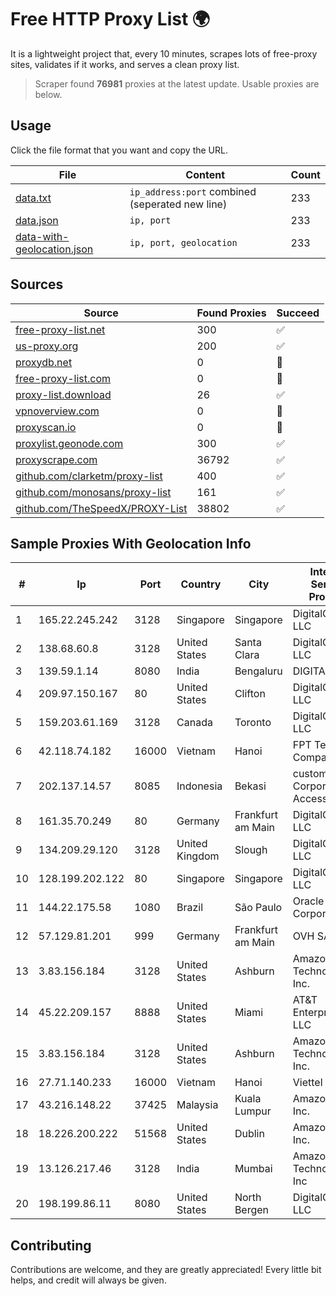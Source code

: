 
# Free HTTP Proxy List 🌍

It is a lightweight project that, every 10 minutes, scrapes lots of free-proxy sites, validates if it works, and serves a clean proxy list.


> Scraper found **76981** proxies at the latest update. Usable proxies are below.

## Usage

Click the file format that you want and copy the URL.


|File|Content|Count|
|----|-------|-----|
|[data.txt](https://raw.githubusercontent.com/themiralay/Proxy-List-World/master/data.txt)|`ip_address:port` combined (seperated new line)|233|
|[data.json](https://raw.githubusercontent.com/themiralay/Proxy-List-World/master/data.json)|`ip, port`|233|
|[data-with-geolocation.json](https://raw.githubusercontent.com/themiralay/Proxy-List-World/master/data-with-geolocation.json)|`ip, port, geolocation`|233|

## Sources

|Source|Found Proxies|Succeed|
|------|-------------|-------|
|[free-proxy-list.net](https://free-proxy-list.net)|300|✅|
|[us-proxy.org](https://www.us-proxy.org)|200|✅|
|[proxydb.net](http://proxydb.net)|0|🚫|
|[free-proxy-list.com](https://free-proxy-list.com/?page=&port=&type%5B%5D=http&type%5B%5D=https&up_time=0&search=Search)|0|🚫|
|[proxy-list.download](https://www.proxy-list.download/HTTP)|26|✅|
|[vpnoverview.com](https://vpnoverview.com/privacy/anonymous-browsing/free-proxy-servers)|0|🚫|
|[proxyscan.io](https://www.proxyscan.io)|0|🚫|
|[proxylist.geonode.com](https://proxylist.geonode.com/api/proxy-list?limit=300&page=1&sort_by=lastChecked&sort_type=desc&protocols=http,https)|300|✅|
|[proxyscrape.com](https://api.proxyscrape.com/v2/?request=displayproxies&protocol=http&timeout=10000&country=all&ssl=all&anonymity=all)|36792|✅|
|[github.com/clarketm/proxy-list](https://raw.githubusercontent.com/clarketm/proxy-list/master/proxy-list-raw.txt)|400|✅|
|[github.com/monosans/proxy-list](https://raw.githubusercontent.com/monosans/proxy-list/main/proxies/http.txt)|161|✅|
|[github.com/TheSpeedX/PROXY-List](https://raw.githubusercontent.com/TheSpeedX/PROXY-List/master/http.txt)|38802|✅|


## Sample Proxies With Geolocation Info

|#|Ip|Port|Country|City|Internet Service Provider|
|-|--|----|-------|----|-------------------------|
|1|165.22.245.242|3128|Singapore|Singapore|DigitalOcean, LLC|
|2|138.68.60.8|3128|United States|Santa Clara|DigitalOcean, LLC|
|3|139.59.1.14|8080|India|Bengaluru|DIGITALOCEAN|
|4|209.97.150.167|80|United States|Clifton|DigitalOcean, LLC|
|5|159.203.61.169|3128|Canada|Toronto|DigitalOcean, LLC|
|6|42.118.74.182|16000|Vietnam|Hanoi|FPT Telecom Company|
|7|202.137.14.57|8085|Indonesia|Bekasi|customer in Corporate Access|
|8|161.35.70.249|80|Germany|Frankfurt am Main|DigitalOcean, LLC|
|9|134.209.29.120|3128|United Kingdom|Slough|DigitalOcean, LLC|
|10|128.199.202.122|80|Singapore|Singapore|DigitalOcean, LLC|
|11|144.22.175.58|1080|Brazil|São Paulo|Oracle Corporation|
|12|57.129.81.201|999|Germany|Frankfurt am Main|OVH SAS|
|13|3.83.156.184|3128|United States|Ashburn|Amazon Technologies Inc.|
|14|45.22.209.157|8888|United States|Miami|AT&T Enterprises, LLC|
|15|3.83.156.184|3128|United States|Ashburn|Amazon Technologies Inc.|
|16|27.71.140.233|16000|Vietnam|Hanoi|Viettel Group|
|17|43.216.148.22|37425|Malaysia|Kuala Lumpur|Amazon.com, Inc.|
|18|18.226.200.222|51568|United States|Dublin|Amazon.com, Inc.|
|19|13.126.217.46|3128|India|Mumbai|Amazon Technologies Inc|
|20|198.199.86.11|8080|United States|North Bergen|DigitalOcean, LLC|



## Contributing

Contributions are welcome, and they are greatly appreciated! Every
little bit helps, and credit will always be given.

